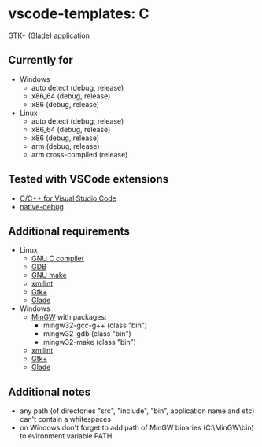 # vscode-templates: C

GTK+ (Glade) application

## Currently for
* Windows
  * auto detect (debug, release)
  * x86_64 (debug, release)
  * x86 (debug, release)
* Linux
  * auto detect (debug, release)
  * x86_64 (debug, release)
  * x86 (debug, release)
  * arm (debug, release)
  * arm cross-compiled (release)

## Tested with VSCode extensions
* [C/C++ for Visual Studio Code](https://marketplace.visualstudio.com/items?itemName=ms-vscode.cpptools)
* [native-debug](https://marketplace.visualstudio.com/items?itemName=webfreak.debug)

## Additional requirements
* Linux
  * [GNU C compiler](https://gcc.gnu.org/)
  * [GDB](https://www.gnu.org/software/gdb/)
  * [GNU make](https://www.gnu.org/software/make/)
  * [xmllint](http://xmlsoft.org/downloads.html)
  * [Gtk+](https://www.gtk.org/download/linux.php)
  * [Glade](https://glade.gnome.org/)
* Windows
  * [MinGW](http://www.mingw.org/wiki/HOWTO_Install_the_MinGW_GCC_Compiler_Suite) with packages:
    * mingw32-gcc-g++ (class "bin")
    * mingw32-gdb (class "bin")
    * mingw32-make (class "bin")
  * [xmllint](http://xmlsoft.org/sources/win32/)
  * [Gtk+](https://www.gtk.org/download/windows.php)
  * [Glade](http://ftp.gnome.org/pub/GNOME/binaries/win32/glade/)

## Additional notes
* any path (of directories "src", "include", "bin", application name  and etc) can't contain a whitespaces
* on Windows don't forget to add path of MinGW binaries (C:\MinGW\bin) to evironment variable PATH
